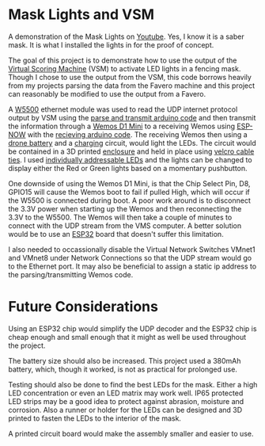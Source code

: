 # Mask Lights and VSM

A demonstration of the Mask Lights on [Youtube](https://youtu.be/llAjzOXssoA?si=W8I_Yx8YUjLXj7pW). Yes, I know it is a saber mask. It is what I installed the lights in for the proof of concept.

The goal of this project is to demonstrate how to use the output of the [Virtual Scoring Machine](https://www.virtualscoringmachine.com/) (VSM) to activate LED lights in a fencing mask. Though I chose to use the output from the VSM, this code borrows heavily from my projects parsing the data from the Favero machine and this project can reasonably be modified to use the output from a Favero.

A [W5500](https://www.aliexpress.us/item/2251832715286410.html) ethernet module was used to read the UDP internet protocol output by VSM using the [parse and transmit arduino code](VSM_Parser_and_Transmitter.ino) and then transmit the information through a [Wemos D1 Mini](https://www.aliexpress.us/item/3256805831695231.html) to a receiving Wemos using [ESP-NOW](https://randomnerdtutorials.com/esp-now-esp8266-nodemcu-arduino-ide/) with the [recieving arduino code](VSM_Receiver.ino). The receiving Wemos then using a [drone battery](https://www.aliexpress.us/item/3256805177143261.html) and a [charging](https://www.aliexpress.us/item/2255799917197675.html) circuit, would light the LEDs. The circuit would be contained in a 3D printed [enclosure](https://cad.onshape.com/documents/e3f7a63834521caf10d04e51/w/f984a904ae005ded8926723e/e/6f94e1e5a87ab69b3e5f6609?renderMode=0&uiState=65a7ed92b8541a012c2a0323) and held in place using [velcro cable ties](https://www.aliexpress.us/item/3256805287600600.html). I used [individually addressable LEDs](https://www.aliexpress.us/item/2251801850504415.html) and the lights can be changed to display either the Red or Green lights based on a momentary pushbutton.

One downside of using the Wemos D1 Mini, is that the Chip Select Pin, D8, GPIO15 will cause the Wemos boot to fail if pulled High, which will occur if the W5500 is connected during boot. A poor work around is to disconnect the 3.3V power when starting up the Wemos and then reconnecting the 3.3V to the W5500. The Wemos will then take a couple of minutes to connect with the UDP stream from the VMS computer. A better solution would be to use an [ESP32](https://www.aliexpress.us/item/3256805801999922.html) board that doesn't suffer this limitation.

I also needed to occassionally disable the Virtual Network Switches VMnet1 and VMnet8 under Network Connections so that the UDP stream would go to the Ethernet port. It may also be beneficial to assign a static ip address to the parsing/transmitting Wemos code.

# Future Considerations

Using an ESP32 chip would simplify the UDP decoder and the ESP32 chip is cheap enough and small enough that it might as well be used throughout the project.

The battery size should also be increased. This project used a 380mAh battery, which, though it worked, is not as practical for prolonged use.

Testing should also be done to find the best LEDs for the mask. Either a high LED concentration or even an LED matrix may work well. IP65 protected LED strips may be a good idea to protect against abrasion, moisture and corrosion. Also a runner or holder for the LEDs can be designed and 3D printed to fasten the LEDs to the interior of the mask.

A printed circuit board would make the assembly smaller and easier to use.
